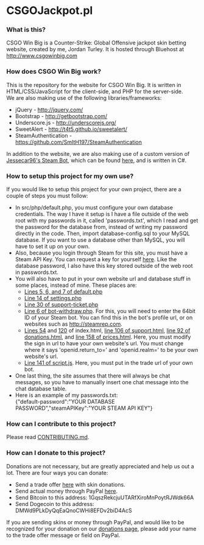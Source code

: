 # CSGOJackpot.pl

### What is this?
CSGO Win Big is a Counter-Strike: Global Offensive jackpot skin betting website, created by me, Jordan Turley. It is hosted through Bluehost at http://www.csgowinbig.com

### How does CSGO Win Big work?
This is the repository for the website for CSGO Win Big. It is written in HTML/CSS/JavaScript for the client-side, and PHP for the server-side.  
We are also making use of the following libraries/frameworks:
* jQuery - http://jquery.com/
* Bootstrap - http://getbootstrap.com/
* Underscore.js - http://underscorejs.org/
* SweetAlert - http://t4t5.github.io/sweetalert/
* SteamAuthentication - https://github.com/SmItH197/SteamAuthentication

In addition to the website, we are also making use of a custom version of [Jessecar96's Steam Bot](https://github.com/Jessecar96/SteamBot), which can be found [here](https://github.com/ztizzlegaming/SteamBot), and is written in C#.

### How to setup this project for my own use?
If you would like to setup this project for your own project, there are a couple of steps you must follow:

* In src/php/default.php, you must configure your own database credentials. The way I have it setup is I have a file outside of the web root with my passwords in it, called 'passwords.txt', which I read and get the password for the database from, instead of writing my password directly in the code. Then, import database-config.sql to your MySQL database.  If you want to use a database other than MySQL, you will have to set it up on your own.
* Also, because you login through Steam for this site, you must have a Steam API Key. You can request a key for yourself [here](https://steamcommunity.com/dev/apikey). Like the database password, I also have this key stored outside of the web root in passwords.txt.
* You will also have to put in your own website url and database stuff in some places, instead of mine. These places are:
  * [Lines 5, 6, and 7 of default.php](https://github.com/ztizzlegaming/CSGOWinBig/blob/master/src/php/default.php#L5)
  * [Line 14 of settings.php](https://github.com/ztizzlegaming/CSGOWinBig/blob/master/src/php/SteamAuthentication/steamauth/settings.php#L14)
  * [Line 30 of support-ticket.php](https://github.com/ztizzlegaming/CSGOWinBig/blob/master/src/php/support-ticket.php#L30)
  * [Line 6 of bot-withdraw.php](https://github.com/ztizzlegaming/CSGOWinBig/blob/master/src/php/bot-withdraw.php#L6). For this, you will need to enter the 64bit ID of your Steam bot. You can find this in the bot's profile url, or on websites such as http://steamrep.com.
  * [Lines 54](https://github.com/ztizzlegaming/CSGOWinBig/blob/master/src/index.html#L54) and [120](https://github.com/ztizzlegaming/CSGOWinBig/blob/master/src/index.html#L120) of index.html, [line 106 of support.html](https://github.com/ztizzlegaming/CSGOWinBig/blob/master/src/support.html#L106), [line 92 of donations.html](https://github.com/ztizzlegaming/CSGOWinBig/blob/master/src/donations.html#L92), and [line 158 of prices.html](https://github.com/ztizzlegaming/CSGOWinBig/blob/master/src/prices.html#L158). Here, you must modify the sign in url to have your own website's url. You must change where it says 'openid.return_to=' and 'openid.realm=' to be your own website's url.
  * [Line 141 of script.js](https://github.com/ztizzlegaming/CSGOWinBig/blob/master/src/script.js#L141). Here, you must put in the trade url of your own bot.
* One last thing, the site assumes that there will always be chat messages, so you have to manually insert one chat message into the chat database table.
* Here is an example of my passwords.txt:  
{"default-password":"YOUR DATABASE PASSWORD","steamAPIKey":"YOUR STEAM API KEY"}

### How can I contribute to this project?
Please read [CONTRIBUTING.md](https://github.com/ztizzlegaming/csgo-win-big/blob/master/CONTRIBUTING.md).

### How can I donate to this project?
Donations are not necessary, but are greatly appreciated and help us out a lot. There are four ways you can donate:
* Send a trade offer [here](https://steamcommunity.com/tradeoffer/new/?partner=60354605&token=gxN5u_IK) with skin donations.
* Send actual money through PayPal  [here](https://www.paypal.com/cgi-bin/webscr?cmd=_s-xclick&hosted_button_id=SKL49QJVZGKXC).
* Send Bitcoin to this address: 1GqszRekcjuUTARfXiroMnPoytRJWdk66A
* Send Dogecoin to this address: DMWd9PLkDyQqEaQnoCWHi8EFDv2biD4AcS

If you are sending skins or money through PayPal, and would like to be recognized for your donation on our [donations page](http://www.csgowinbig.com/donations.html), please add your name to the trade offer message or field on PayPal. 
